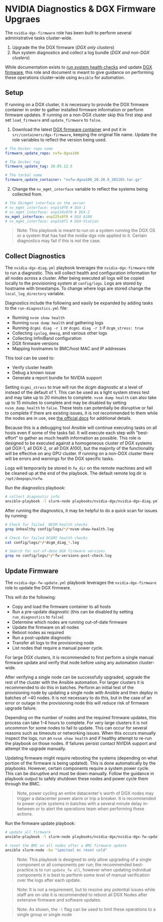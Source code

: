 # NVIDIA Diagnostics & DGX Firmware Upgraes

The `nvidia-dgx-firmware` role has been built to perform several administrative tasks cluster-wide.

1. Upgrade the the DGX firmware (*DGX only clusters*)
2. Run system diagnostics and collect a log bundle (*DGX and non-DGX clusters*)

While documentation exists to [run system health checks](https://docs.nvidia.com/dgx/dgx1-fw-container-release-notes/index.html) and update [DGX firmware](https://docs.nvidia.com/dgx/dgx1-fw-container-release-notes/index.html), this role and document is meant to give guidance on performing these operations cluster-wide using `Ansible` for automation.


## Setup

If running on a DGX cluster, it is necessary to provide the DGX firmware container in order to gather installed firmware information or perform firmware updates. If running on a non-DGX cluster skip this first step and set `load_firmware` and `update_firmware` to `false`.

1. Download the latest [DGX firmware container](https://docs.nvidia.com/dgx/dgxa100-fw-container-release-notes/index.html) and put it in `src/containers/dgx-firmware`, keeping the original file name. Update the role variables to reflect the version being used.

```yml
# The Docker repo name
firmware_update_repo: nvfw-dgxa100

# The Docker tag
firmware_update_tag: 20.05.12.5

# The tarbal name
firmware_update_container: "nvfw-dgxa100_20.10.9_201103.tar.gz"
```

2. Change the `nv_mgmt_interface` variable to reflect the systems being collected from.

```yml
# The OS/mgmt interface on the server
# nv_mgmt_interface: enp1s0f0 # DGX-1
# nv_mgmt_interface: enp134s0f0 # DGX-2
nv_mgmt_interface: enp225s0f0 # DGX A100
# nv_mgmt_interface: enp2s0f1 # DGX-Station
```

> Note: This playbook is meant to run on a system running the DGX OS or a system that has had the nvidia-dgx role applied to it. Certain diagnostics may fail if this is not the case.


## Collect Diagnostics

The `nvidia-dgx-diag.yml` playbook leverages the `nvidia-dgx-firmware` role to run a diagnostic. This will collect health and configuration information for all nodes across a cluster. After being executed all logs will be copied locally to the provisioning system at `config/logs`. Logs are stored by hostname with timestamps. To change where logs are stored change the `local_log_directory` variable.

Diagnostics include the following and easily be expanded by adding tasks to the `run-diagnostics.yml` file:

* Running `nvsm show health`
* Running `nvsm dump health` and gathering logs
* Running `dcgmi diag -r 1`  or `dcgmi diag -r 3` if `dcgm_stress: true`
* Collecting `syslog`, `dmesg`, and various other logs
* Collecting InfiniBand configuration 
* DGX firmware versions
* Mapping hostnames to BMC/host MAC and IP addresses

This tool can be used to:

* Verify cluster health
* Debug a known issue
* Generate a report bundle for NVIDIA support

Setting `dcgmi_stress` to true will run the dcgm diagnostic at a level of instead of the default of 1. This can be used as a light system stress test and may take up to 20 minutes to complete. `nvsm dump health` can also take up to 15 minutes to complete and may be disabled by setting `nvsm_dump_health` to `false`. These tests can potentially be disruptive or fail to complete if there are existing issues, it is not recommended to them while the nodes are in use,  see [the official docs](https://docs.nvidia.com/datacenter/nvsm/nvsm-user-guide/index.html) for additional details. 

Because this is a debugging tool Ansible will continue executing tasks on all hosts even if some of the tasks fail. It will execute each step with "best-effort" to gather as much health information as possible. This role is designed to be executed against a homogeneous cluster of DGX systems (all DGX-1, all DGX-2, or all DGX A100), but the majority of the functionality will be effective on any GPU cluster. If running on a non-DGX cluster there will be errors and warnings for the DGX specific tasks.

Logs will temporarily be stored in `fw_dir` on the remote machines and will be cleaned up at the end of the playbook. The default remote log dir is `/opt/deepops/nvfw`. 

Run the diagnostics playbook:
```sh
# collect diagnostic info
ansible-playbook -l slurm-node playbooks/nvidia-dgx/nvidia-dgx-diag.yml
```

After running the diagnostics, it may be helpful to do a quick scan for issues by running:

```sh
# Check for failed  NVSM health checks
grep Unhealthy config/logs/*/*nvsm-show-health.log

# Check for failed DCGMI health checks
cat config/logs/*/*dcgm_diag_*.log

# Search for out-of-date DGX firmware versions
grep no config/logs/*/*fw-versions-post-check.log
```


## Update Firmware

The `nvidia-dgx-fw-update.yml` playbook leverages the `nvidia-dgx-firmware` role to update the DGX firmware.

This will do the following:

* Copy and load the firmware container to all hosts
* Run a pre-update diagnostic (this can be disabled by setting `run_diagnostics` to `false`)
* Determine which nodes are running out-of-date firmware
* Update the firmware on all nodes
* Reboot nodes as required
* Run a post-update diagnostic
* Transfer all logs to the provisioning node
* List nodes that require a manual power cycle.

For large DGX clusters, it is recommended to first perform a single manual firmware update and verify that node before using any automation cluster-wide.

After verifying a single node can be successfully upgraded, upgrade the rest of the cluster with the Ansible automation. For larger clusters it is recommended to do this in batches. Perform an initial test of the provisioning node by updating a single node with Ansible and then deploy in batches of ~40 nodes. It is not necessary to do this, but in the case of an error or outage in the provisioning node this will reduce risk of firmware upgrade failure.

Depending on the number of nodes and the required firmware updates, this process can take 1-4 hours to complete. For very large clusters it is not uncommon for some nodes to fail to update. This can occur for several reasons such as timeouts or networking issues.  When this occurs manually inspect the logs, run an `nvsm show health` and if healthy attempt to re-run the playbook on those nodes. If failures persist contact NVIDIA support and attempt the upgrade manually.

Updating firmware might require rebooting the systems (depending on what portion of the firmware is being updated). This is done automatically by the playbooks. However, certain components require a system power cycle. This can be disruptive and must be down manually. Follow the guidance in playbook output to safely shutdown these nodes and power cycle them through the BMC.

> Note, power cycling an entire datacenter's worth of DGX nodes may trigger a datacenter power alarm or trip a breaker. It is recommended to power cycle systems in batches with a several minute delay in-between or to alert the operations team when performing these actions.

Run the firmware update playbook:

```sh
# update all firmware
ansible-playbook -l slurm-node playbooks/nvidia-dgx/nvidia-dgx-fw-update.yml

# reset the BMC on all nodes after a BMC firmware update
ansible slurm-node -ba "ipmitool mc reset cold"
```

> Note: This playbook is designed to only allow upgrading of a single component or all components per run; the recommended best-practice is to run `update_fw all`, however when updating individual components it is best to perform some level of manual verification over the logs after each update.

> Note: It is not a requirement, but to resolve any potential issues while staff are on-site it is recommended to reboot all DGX Nodes after extensive firmware and software updates.

> Note: As shown, the `-l` flag can be used to limit these operations to a single group or single node
